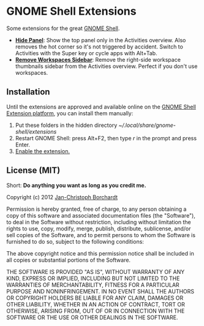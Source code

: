 # GNOME Shell Extensions

Some extensions for the great [GNOME Shell](http://gnome.org).

* **[Hide Panel](http://extensions.gnome.org/extension/389/hide-panel/)**: Show the top panel only in the Activities overview. Also removes the hot corner so it's not triggered by accident. Switch to Activities with the Super key or cycle apps with Alt+Tab.
* **[Remove Workspaces Sidebar](http://extensions.gnome.org/extension/387/remove-workspaces-sidebar/)**: Remove the right-side workspace thumbnails sidebar from the Activities overview. Perfect if you don't use workspaces.


## Installation

Until the extensions are approved and available online on the [GNOME Shell Extension platform](http://extensions.gnome.org), you can install them manually:

1. Put these folders in the hidden directory _~/.local/share/gnome-shell/extensions_
2. Restart GNOME Shell: press Alt+F2, then type _r_ in the prompt and press Enter.
3. [Enable the extension.](http://extensions.gnome.org/local/)


## License (MIT)

Short: **Do anything you want as long as you credit me.**

Copyright (c) 2012 [Jan-Christoph Borchardt](http://jancborchardt.net)

Permission is hereby granted, free of charge, to any person obtaining a copy of this software and associated documentation files (the "Software"), to deal in the Software without restriction, including without limitation the rights to use, copy, modify, merge, publish, distribute, sublicense, and/or sell copies of the Software, and to permit persons to whom the Software is furnished to do so, subject to the following conditions:

The above copyright notice and this permission notice shall be included in all copies or substantial portions of the Software.

THE SOFTWARE IS PROVIDED "AS IS", WITHOUT WARRANTY OF ANY KIND, EXPRESS OR IMPLIED, INCLUDING BUT NOT LIMITED TO THE WARRANTIES OF MERCHANTABILITY, FITNESS FOR A PARTICULAR PURPOSE AND NONINFRINGEMENT. IN NO EVENT SHALL THE AUTHORS OR COPYRIGHT HOLDERS BE LIABLE FOR ANY CLAIM, DAMAGES OR OTHER LIABILITY, WHETHER IN AN ACTION OF CONTRACT, TORT OR OTHERWISE, ARISING FROM, OUT OF OR IN CONNECTION WITH THE SOFTWARE OR THE USE OR OTHER DEALINGS IN THE SOFTWARE.
